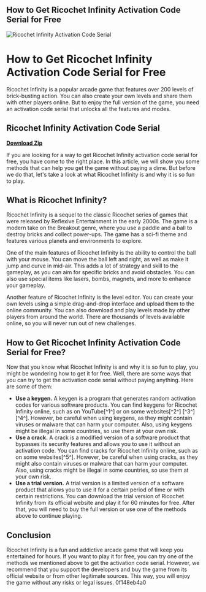 ## How to Get Ricochet Infinity Activation Code Serial for Free

 
![Ricochet Infinity Activation Code Serial](https://cdn.slidesharecdn.com/ss_thumbnails/27425296-serial-number-gamehouse-new2-111028044947-phpapp01-thumbnail.jpg?width=640&height=640&fit=bounds)

 
# How to Get Ricochet Infinity Activation Code Serial for Free
 
Ricochet Infinity is a popular arcade game that features over 200 levels of brick-busting action. You can also create your own levels and share them with other players online. But to enjoy the full version of the game, you need an activation code serial that unlocks all the features and modes.
 
## Ricochet Infinity Activation Code Serial


[**Download Zip**](https://www.google.com/url?q=https%3A%2F%2Fshoxet.com%2F2tKGvD&sa=D&sntz=1&usg=AOvVaw2meTg_Z4I0ySAkVLJYwrnS)

 
If you are looking for a way to get Ricochet Infinity activation code serial for free, you have come to the right place. In this article, we will show you some methods that can help you get the game without paying a dime. But before we do that, let's take a look at what Ricochet Infinity is and why it is so fun to play.
 
## What is Ricochet Infinity?
 
Ricochet Infinity is a sequel to the classic Ricochet series of games that were released by Reflexive Entertainment in the early 2000s. The game is a modern take on the Breakout genre, where you use a paddle and a ball to destroy bricks and collect power-ups. The game has a sci-fi theme and features various planets and environments to explore.
 
One of the main features of Ricochet Infinity is the ability to control the ball with your mouse. You can move the ball left and right, as well as make it jump and curve in mid-air. This adds a lot of strategy and skill to the gameplay, as you can aim for specific bricks and avoid obstacles. You can also use special items like lasers, bombs, magnets, and more to enhance your gameplay.
 
Another feature of Ricochet Infinity is the level editor. You can create your own levels using a simple drag-and-drop interface and upload them to the online community. You can also download and play levels made by other players from around the world. There are thousands of levels available online, so you will never run out of new challenges.
 
## How to Get Ricochet Infinity Activation Code Serial for Free?
 
Now that you know what Ricochet Infinity is and why it is so fun to play, you might be wondering how to get it for free. Well, there are some ways that you can try to get the activation code serial without paying anything. Here are some of them:
 
- **Use a keygen.** A keygen is a program that generates random activation codes for various software products. You can find keygens for Ricochet Infinity online, such as on YouTube[^1^] or on some websites[^2^] [^3^] [^4^]. However, be careful when using keygens, as they might contain viruses or malware that can harm your computer. Also, using keygens might be illegal in some countries, so use them at your own risk.
- **Use a crack.** A crack is a modified version of a software product that bypasses its security features and allows you to use it without an activation code. You can find cracks for Ricochet Infinity online, such as on some websites[^5^]. However, be careful when using cracks, as they might also contain viruses or malware that can harm your computer. Also, using cracks might be illegal in some countries, so use them at your own risk.
- **Use a trial version.** A trial version is a limited version of a software product that allows you to use it for a certain period of time or with certain restrictions. You can download the trial version of Ricochet Infinity from its official website and play it for 60 minutes for free. After that, you will need to buy the full version or use one of the methods above to continue playing.

## Conclusion
 
Ricochet Infinity is a fun and addictive arcade game that will keep you entertained for hours. If you want to play it for free, you can try one of the methods we mentioned above to get the activation code serial. However, we recommend that you support the developers and buy the game from its official website or from other legitimate sources. This way, you will enjoy the game without any risks or legal issues.
 0f148eb4a0
